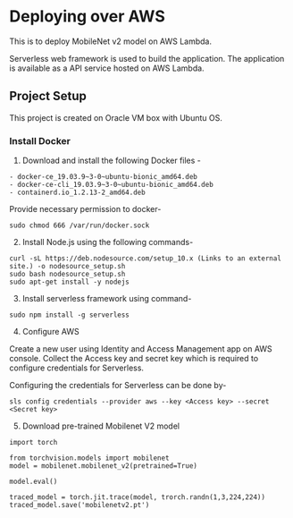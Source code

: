 # Deploying over AWS

This is to deploy MobileNet v2 model on AWS Lambda.

Serverless web framework is used to build the application. The application is available as a API service hosted on AWS Lambda.

## Project Setup

This project is created on Oracle VM box with Ubuntu OS.

### Install Docker 

1. Download and install the following Docker files - 

```
- docker-ce_19.03.9~3-0~ubuntu-bionic_amd64.deb
- docker-ce-cli_19.03.9~3-0~ubuntu-bionic_amd64.deb
- containerd.io_1.2.13-2_amd64.deb
```

Provide necessary permission to docker-

```
sudo chmod 666 /var/run/docker.sock
```

2. Install Node.js using the following commands-

```
curl -sL https://deb.nodesource.com/setup_10.x (Links to an external site.) -o nodesource_setup.sh
sudo bash nodesource_setup.sh
sudo apt-get install -y nodejs
```

3. Install serverless framework using command- 

```
sudo npm install -g serverless
```

4. Configure AWS

Create a new user using Identity and Access Management app on AWS console. Collect the Access key and secret key which is required to configure credentials for Serverless.

Configuring the credentials for Serverless can be done by-

```
sls config credentials --provider aws --key <Access key> --secret <Secret key>
```

5. Download pre-trained Mobilenet V2 model

```
import torch

from torchvision.models import mobilenet
model = mobilenet.mobilenet_v2(pretrained=True)

model.eval()

traced_model = torch.jit.trace(model, trorch.randn(1,3,224,224))
traced_model.save('mobilenetv2.pt')
```



